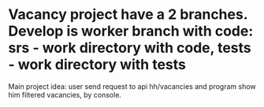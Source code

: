 # Vacancy project have a 2 branches. Develop is worker branch with code: srs - work directory with code, tests - work directory with tests
Main project idea: user send request to api hh/vacancies and program show him filtered vacancies, by console.
